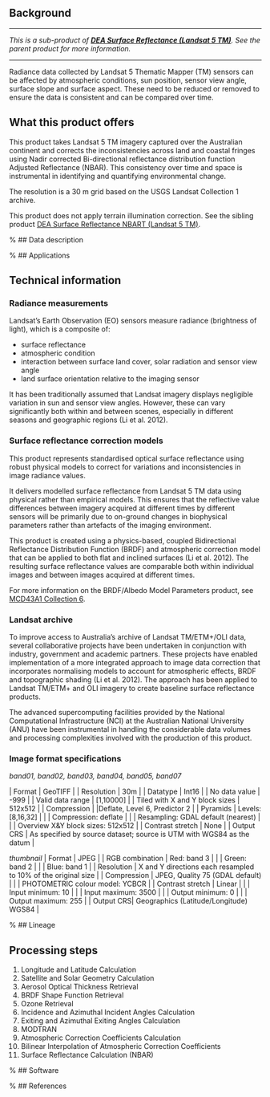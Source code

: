 ## Background

***

*This is a sub-product of [**DEA Surface Reflectance (Landsat 5 TM)**](/data/product/dea-surface-reflectance-landsat-5-tm). See the parent product for more information.*

***

Radiance data collected by Landsat 5 Thematic Mapper (TM) sensors can be affected by atmospheric conditions, sun position, sensor view angle, surface slope and surface aspect. These need to be reduced or removed to ensure the data is consistent and can be compared over time.

## What this product offers

This product takes Landsat 5 TM imagery captured over the Australian continent and corrects the inconsistencies across land and coastal fringes using Nadir corrected Bi-directional reflectance distribution function Adjusted Reflectance (NBAR). This consistency over time and space is instrumental in identifying and quantifying environmental change.

The resolution is a 30 m grid based on the USGS Landsat Collection 1 archive.

This product does not apply terrain illumination correction. See the sibling product [DEA Surface Reflectance NBART (Landsat 5 TM)](/data/product/dea-surface-reflectance-nbart-landsat-5-tm).

% ## Data description

% ## Applications

## Technical information

### Radiance measurements

Landsat’s Earth Observation (EO) sensors measure radiance (brightness of light), which is a composite of:
* surface reflectance
* atmospheric condition
* interaction between surface land cover, solar radiation and sensor view angle
* land surface orientation relative to the imaging sensor

It has been traditionally assumed that Landsat imagery displays negligible variation in sun and sensor view angles. However, these can vary significantly both within and between scenes, especially in different seasons and geographic regions (Li et al. 2012).

### Surface reflectance correction models

This product represents standardised optical surface reflectance using robust physical models to correct for variations and inconsistencies in image radiance values.

It delivers modelled surface reflectance from Landsat 5 TM data using physical rather than empirical models. This ensures that the reflective value differences between imagery acquired at different times by different sensors will be primarily due to on-ground changes in biophysical parameters rather than artefacts of the imaging environment.

This product is created using a physics-based, coupled Bidirectional Reflectance Distribution Function (BRDF) and atmospheric correction model that can be applied to both flat and inclined surfaces (Li et al. 2012). The resulting surface reflectance values are comparable both within individual images and between images acquired at different times.

For more information on the BRDF/Albedo Model Parameters product, see [MCD43A1 Collection 6](/node/375).

### Landsat archive

To improve access to Australia’s archive of Landsat TM/ETM+/OLI data, several collaborative projects have been undertaken in conjunction with industry, government and academic partners. These projects have enabled implementation of a more integrated approach to image data correction that incorporates normalising models to account for atmospheric effects, BRDF and topographic shading (Li et al. 2012). The approach has been applied to Landsat TM/ETM+ and OLI imagery to create baseline surface reflectance products.

The advanced supercomputing facilities provided by the National Computational Infrastructure (NCI) at the Australian National University (ANU) have been instrumental in handling the considerable data volumes and processing complexities involved with the production of this product.

### Image format specifications

*band01, band02, band03, band04, band05, band07*

| Format | GeoTIFF |
| Resolution | 30m |
| Datatype | Int16 |
| No data value | -999 |
| Valid data range | [1,10000] |
| Tiled with X and Y block sizes | 512x512 |
| Compression | |Deflate, Level 6, Predictor 2 |
| Pyramids | Levels: [8,16,32] |
| | Compression: deflate  |
| | Resampling: GDAL default (nearest)  |
| | Overview X&Y block sizes: 512x512 |
| Contrast stretch | None |
| Output CRS | As specified by source dataset; source is UTM with WGS84 as the datum |

*thumbnail*
| Format | JPEG |
| RGB combination | Red: band 3  |
| | Green: band 2  |
| | Blue: band 1 |
| Resolution | X and Y directions each resampled to 10% of the original size |
| Compression | JPEG, Quality 75 (GDAL default)  |
| | PHOTOMETRIC colour model: YCBCR |
| Contrast stretch | Linear  |
| | Input minimum: 10  |
| | Input maximum: 3500  |
| | Output minimum: 0  |
| | Output maximum: 255 |
| Output CRS| Geographics (Latitude/Longitude) WGS84 |

% ## Lineage

## Processing steps
1. Longitude and Latitude Calculation
2. Satellite and Solar Geometry Calculation
3. Aerosol Optical Thickness Retrieval
4. BRDF Shape Function Retrieval
5. Ozone Retrieval
6. Incidence and Azimuthal Incident Angles Calculation
7. Exiting and Azimuthal Exiting Angles Calculation
8. MODTRAN
9. Atmospheric Correction Coefficients Calculation
10. Bilinear Interpolation of Atmospheric Correction Coefficients
11. Surface Reflectance Calculation (NBAR)

% ## Software

% ## References

